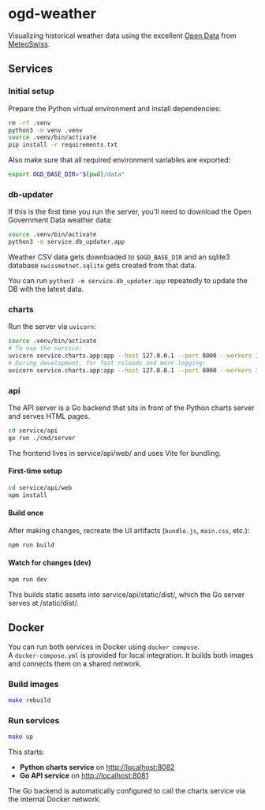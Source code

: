 # ogd-weather

Visualizing historical weather data using the excellent
[Open Data](https://www.meteoswiss.admin.ch/services-and-publications/service/open-data.html)
from [MeteoSwiss](https://www.meteoswiss.admin.ch/about-us/portrait.html).

## Services

### Initial setup

Prepare the Python virtual environment and install dependencies:

```bash
rm -rf .venv
python3 -m venv .venv
source .venv/bin/activate
pip install -r requirements.txt
```

Also make sure that all required environment variables are exported:

```bash
export OGD_BASE_DIR="$(pwd)/data"
```

### db-updater

If this is the first time you run the server, you'll need to download the
Open Government Data weather data:

```bash
source .venv/bin/activate
python3 -m service.db_updater.app
```

Weather CSV data gets downloaded to `$OGD_BASE_DIR` and an sqlite3 database `swissmetnet.sqlite`
gets created from that data.

You can run `python3 -m service.db_updater.app` repeatedly to update the DB with the latest data.

### charts

Run the server via `uvicorn`:

```bash
source .venv/bin/activate
# To use the service:
uvicorn service.charts.app:app --host 127.0.0.1 --port 8000 --workers 1
# During development, for fast reloads and more logging:
uvicorn service.charts.app:app --host 127.0.0.1 --port 8000 --workers 1 --log-level debug --reload
```

### api

The API server is a Go backend that sits in front of the Python charts server
and serves HTML pages.

```bash
cd service/api
go run ./cmd/server
```

The frontend lives in service/api/web/ and uses Vite for bundling.

#### First-time setup

```bash
cd service/api/web
npm install
```

#### Build once

After making changes, recreate the UI artifacts (`bundle.js`, `main.css`, etc.):

```bash
npm run build
```

#### Watch for changes (dev)

```bash
npm run dev
```

This builds static assets into service/api/static/dist/, which the Go server serves at /static/dist/.

## Docker

You can run both services in Docker using `docker compose`.  
A `docker-compose.yml` is provided for local integration. It builds both images and connects them on a shared network.

### Build images

```bash
make rebuild
```

### Run services

```bash
make up
```

This starts:  

- **Python charts service** on <http://localhost:8082>  
- **Go API service** on <http://localhost:8081>  

The Go backend is automatically configured to call the charts service via the internal Docker network.

